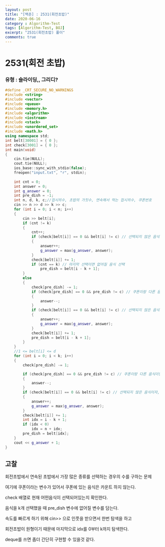 ```yaml
---
layout: post
title: "[백준] : 2531(회전초밥)"
date: 2020-06-16
category : Algorithm-Test
tags: [Algorithm-Test, BOJ]
excerpt: "2531(회전초밥) 풀이"
comments: true
---
```


# 2531(회전 초밥)

### 유형 :  슬라이딩,, 그리디?



```C++
#define _CRT_SECURE_NO_WARNINGS
#include <string>
#include <vector>
#include <queue>
#include <memory.h>
#include <algorithm>
#include <iostream>
#include <stack>
#include <unordered_set>
#include <math.h>
using namespace std;
int belt[30001] = { 0 };
int check[3001] = { 0 };
int	main(void)
{
	cin.tie(NULL);
	cout.tie(NULL);
	ios_base::sync_with_stdio(false);
	freopen("input.txt", "r", stdin);
	
	int cnt = 0;
	int answer = 0;
	int g_answer = 0;
	int pre_dish = -1;
	int n, d, k, c;//접시의수, 초밥의 가짓수, 연속해서 먹는 접시의수, 쿠폰번호
	cin >> n >> d >> k >> c;
	for (int i = 0; i < n; i++)
	{
		cin >> belt[i];
		if (cnt != k)
		{
			cnt++;
			if (check[belt[i]] == 0 && belt[i] != c) // 선택되지 않은 음식이자, 쿠폰이아니면 엔서 증가
			{
				answer++;
				g_answer = max(g_answer, answer);
			}
			check[belt[i]] += 1;
			if (cnt == k) // 마지막 선택이면 없어질 음식 선택
				pre_dish = belt[i - k + 1];
		}
		else
		{
			check[pre_dish] -= 1;
			if (check[pre_dish] == 0 && pre_dish != c) // 쿠폰이랑 다른 음식이면 answer--
			{
				answer--;
			}
			if (check[belt[i]] == 0 && belt[i] != c) // 선택되지 않은 음식이자, 쿠폰이아니면 엔서 증가
			{
				answer++;
				g_answer = max(g_answer, answer);
			}
			check[belt[i]] += 1;
			pre_dish = belt[i - k + 1];
		}
	}
	//1 <= belt[i] <= d
	for (int i = 0; i < k; i++)
	{
		check[pre_dish] -= 1;

		if (check[pre_dish] == 0 && pre_dish != c) // 쿠폰이랑 다른 음식이면 answer--
		{
			answer--;
		}
		if (check[belt[i]] == 0 && belt[i] != c) // 선택되지 않은 음식이자, 쿠폰이아니면 엔서 증가
		{
			answer++;
			g_answer = max(g_answer, answer);
		}
		check[belt[i]] += 1;
		int idx = i - k + 1;
		if (idx < 0)
			idx = n + idx;
		pre_dish = belt[idx];
	}
	cout << g_answer + 1;
}
```



## 고찰

회전초밥에서 연속된 초밥에서 가장 많은 종류를 선택하는 경우의 수를 구하는 문제

여기에 쿠폰이라는 변수가 있어서 쿠폰에 있는 음식은 카운트 하지 않는다.

check 배열로 현재 어떤음식이 선택되어있는지 확인한다.

음식을 k개 선택했을 때 pre_dish 변수에 없어질 변수를 담는다.

속도를 빠르게 하기 위해 cin>> 으로 인풋을 받으면서 한번 탐색을 하고

회전초밥이 원형이기 때문에 마지막으로 idx를 0부터 k까지 탐색한다.

deque를 쓰면 좀더 간단히 구현할 수 있을것 같다.